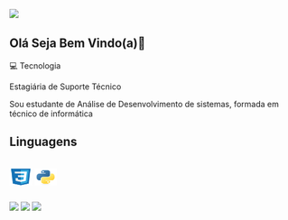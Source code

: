 <img src="https://www.leidainformatica.com/wp-content/uploads/2020/05/205-scaled.jpg"></img>

## Olá Seja Bem Vindo(a)👋

💻 Tecnologia

Estagiária de Suporte Técnico

Sou estudante de Análise de Desenvolvimento de sistemas, formada em técnico de informática

## Linguagens 


<div style="display: inline_block"><br>
   
   
  <img align="center" alt="Raquel-CSS" height="30" width="40" src="https://raw.githubusercontent.com/devicons/devicon/master/icons/css3/css3-original.svg">
  <img align="center" alt="Raquel-Python" height="30" width="40" src="https://raw.githubusercontent.com/devicons/devicon/master/icons/python/python-original.svg">
 
</div>
  
  ##
 
<div> 
  
 <a href="kelzinhaqueiroz" target="_blank"><img src="https://img.shields.io/badge/Discord-7289DA?style=for-the-badge&logo=discord&logoColor=white" target="_blank"></a> 
  <a href = "email:raquelaraujoqueiroz1@gmail.com"><img src="https://img.shields.io/badge/-Gmail-%23333?style=for-the-badge&logo=gmail&logoColor=white" target="_blank"></a>
  <a href="https://www.linkedin.com/in/raquel-queiroz-/" target="_blank"><img src="https://img.shields.io/badge/-LinkedIn-%230077B5?style=for-the-badge&logo=linkedin&logoColor=white" target="_blank"></a> 
  
</div>

